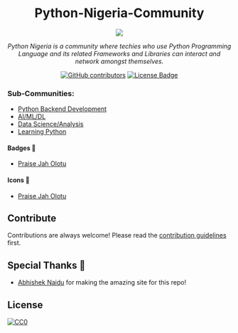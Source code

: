 <h1 align="center">Python-Nigeria-Community</h1>
<div align="center">
    
<a href="https://chat.whatsapp.com/FdMQXagIUxKDni8fKU1cbs" ><img src="https://img.shields.io/badge/Python-Nigeria-Community?style=plastic&logo=whatsapp&logoColor=%2325D366&color=brightgreen
" /> </a>
<br>

<i>Python Nigeria is a community where techies who use Python Programming Language and its related Frameworks and Libraries can interact and network amongst themselves.</i>

<a href="https://github.com/abhisheknaiidu/awesome-github-profile-readme/graphs/contributors"><img alt="GitHub contributors" src="https://img.shields.io/github/contributors/abhisheknaiidu/awesome-github-profile-readme?color=2b9348"></a>
<a href="https://github.com/abhisheknaiidu/awesome-github-profile-readme/blob/master/LICENSE"><img src="https://img.shields.io/github/license/abhisheknaiidu/awesome-github-profile-readme?color=2b9348" alt="License Badge"/></a>


</div>

### Sub-Communities:
  - [Python Backend Development](https://chat.whatsapp.com/FdMQXagIUxKDni8fKU1cbs)
  - [AI/ML/DL](https://chat.whatsapp.com/FdMQXagIUxKDni8fKU1cbs)
  - [Data Science/Analysis](https://chat.whatsapp.com/FdMQXagIUxKDni8fKU1cbs)
  - [Learning Python](https://chat.whatsapp.com/FdMQXagIUxKDni8fKU1cbs)
  
#### Badges 🎫
- [Praise Jah Olotu](https://github.com/praiseolotu/praiseolotu)


#### Icons 🎯
- [Praise Jah Olotu](https://github.com/praiseolotu/praiseolotu)
 

## Contribute

Contributions are always welcome!
Please read the [contribution guidelines](contributing.md) first.

## Special Thanks 🙇
- [Abhishek Naidu](https://abhisheknaidu.tech/)  for making the amazing site for this repo!

## License

[![CC0](https://licensebuttons.net/p/zero/1.0/88x31.png)](https://creativecommons.org/publicdomain/zero/1.0/)


